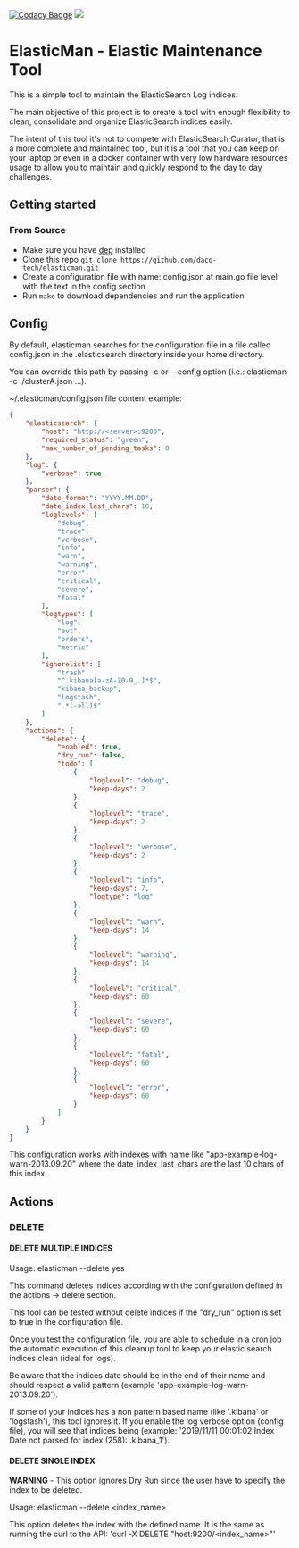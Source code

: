 [![Codacy Badge](https://api.codacy.com/project/badge/Grade/5f66fc949da24d148b2b7bb274d347e4)](https://www.codacy.com/manual/daco-tech/elasticman?utm_source=github.com&amp;utm_medium=referral&amp;utm_content=daco-tech/elasticman&amp;utm_campaign=Badge_Grade) ![](https://github.com/daco-tech/elasticman/workflows/ElasticMan-Build/badge.svg)

# ElasticMan - Elastic Maintenance Tool

This is a simple tool to maintain the ElasticSearch Log indices.

The main objective of this project is to create a tool with enough flexibility to clean, consolidate and organize ElasticSearch indices easily.

The intent of this tool it's not to compete with ElasticSearch Curator, that is a more complete and maintained tool, but it is a tool that you can keep on your laptop or even in a docker container with very low hardware resources usage to allow you to maintain and quickly respond to the day to day challenges.

## Getting started

### From Source

*   Make sure you have [dep](https://github.com/golang/dep) installed
*   Clone this repo `git clone https://github.com/daco-tech/elasticman.git`
*   Create a configuration file with name: config.json at main.go file level with the text in the config section
*   Run `make` to download dependencies and run the application

## Config

By default, elasticman searches for the configuration file in a file called config.json in the .elasticsearch directory inside your home directory.

You can override this path by passing -c or --config option (i.e.: elasticman -c ./clusterA.json ...).

~/.elasticman/config.json file content example:

``` json
{
    "elasticsearch": {
        "host": "http://<server>:9200",
        "required_status": "green",
        "max_number_of_pending_tasks": 0
    },
    "log": {
        "verbose": true
    },
    "parser": {
        "date_format": "YYYY.MM.DD",
        "date_index_last_chars": 10,
        "loglevels": [
            "debug",
            "trace",
            "verbose",
            "info",
            "warn",
            "warning",
            "error",
            "critical",
            "severe",
            "fatal"
        ],
        "logtypes": [
            "log",
            "evt",
            "orders",
            "metric"
        ],
        "ignorelist": [
            "trash",
            "^.kibana[a-zA-Z0-9_.]*$",
            "kibana_backup",
            "logstash",
            ".*(-all)$"
        ]
    },
    "actions": {
        "delete": {
            "enabled": true,
            "dry_run": false,
            "todo": [
                {
                    "loglevel": "debug",
                    "keep-days": 2
                },
                {
                    "loglevel": "trace",
                    "keep-days": 2
                },
                {
                    "loglevel": "verbose",
                    "keep-days": 2
                },
                {
                    "loglevel": "info",
                    "keep-days": 7,
                    "logtype": "log"
                },
                {
                    "loglevel": "warn",
                    "keep-days": 14
                },
                {
                    "loglevel": "warning",
                    "keep-days": 14
                },
                {
                    "loglevel": "critical",
                    "keep-days": 60
                },
                {
                    "loglevel": "severe",
                    "keep-days": 60
                },
                {
                    "loglevel": "fatal",
                    "keep-days": 60
                },
                {
                    "loglevel": "error",
                    "keep-days": 60
                }
            ]
        }
    }
}
```

This configuration works with indexes with name like "app-example-log-warn-2013.09.20" where the date_index_last_chars are the last 10 chars of this index.

## Actions

### DELETE 

#### DELETE MULTIPLE INDICES
Usage: elasticman --delete yes

This command deletes indices according with the configuration defined in the actions -> delete section. 

This tool can be tested without delete indices if the  "dry_run" option is set to true in the configuration file.

Once you test the configuration file, you are able to schedule in a cron job the automatic execution of this cleanup tool to keep your elastic search indices clean (ideal for logs).

Be aware that the indices date should be in the end of their name and should respect a valid pattern (example 'app-example-log-warn-2013.09.20').

If some of your indices has a non pattern based name (like '.kibana' or 'logstash'), this tool ignores it. If you enable the log verbose option (config file), you will see that indices being (example: '2019/11/11 00:01:02 Index Date not parsed for index (258): .kibana_1').

#### DELETE SINGLE INDEX
**WARNING** - This option ignores Dry Run since the user have to specify the index to be deleted.

Usage: elasticman --delete <index_name>

This option deletes the index with the defined name. It is the same as running the curl to the API: 'curl -X DELETE "host:9200/<index_name>"'
